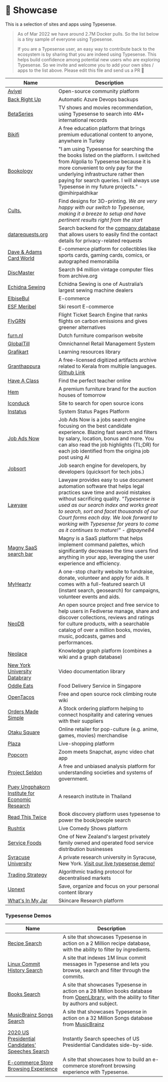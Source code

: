 # 🌟 Showcase

This is a selection of sites and apps using Typesense.

> As of Mar 2022 we have around 2.7M Docker pulls. So the list below is a tiny sample of everyone using Typesense.
> 
> If you are a Typesense user, an easy way to contribute back to the ecosystem is by sharing that you are indeed using Typesense. This helps build confidence among potential new users who are exploring Typesense.
> So we invite and welcome you to add your own sites / apps to the list above. Please edit this file and send us a PR 🙏 


| Name        | Description |
| ----------- | ----------- |
| [Aviyel](https://aviyel.com) | Open-source community platform |
| [Back Right Up](https://backrightup.com) | Automatic Azure Devops backups |
| [BetaSeries](https://www.betaseries.com/) | TV shows and movies recommendation, using Typesense to search into 4M+ international records |
| [Bikifi](https://bikifi.com/) | A free education platform that brings premium educational content to anyone, anywhere in Turkey |
| [Bookology](https://play.google.com/store/apps/details?id=com.imihirpaldhikar.bookology) | "I am using Typesense for searching the the books listed on the platform. I switched from Algolia to Typesense because it is more convenient to only pay for the underlying infrastructure rather then paying for search queries. I will always use Typesense in my future projects." - @imihirpaldhikar
| [Cults.](https://cults3d.com) | Find designs for 3D-printing. *We are very happy with our switch to Typesense, making it a breeze to setup and have pertinent results right from the start* |
| [datarequests.org](https://www.datarequests.org/) | Search backend for the [company database](https://www.datarequests.org/company) that allows users to easily find the contact details for privacy-related requests |
| [Dave & Adams Card World](https://www.dacardworld.com) | E-commerce platform for collectibles like sports cards, gaming cards, comics, or autographed memorabilia |
| [DiscMaster](http://discmaster.textfiles.com/search) | Search 94 million vintage computer files from archive.org |
| [Echidna Sewing](https://www.echidnasewing.com.au) | Echidna Sewing is one of Australia’s largest sewing machine dealers |
| [ElbiseBul](https://www.elbisebul.com/) | E-commerce |
| [ESF Meribel](https://www.esf-meribel.com/) | Ski resort E-commerce |
| [FlyGRN](https://flygrn.com) | Flight Ticket Search Engine that ranks flights on carbon emissions and gives greener alternatives |
| [furn.nl](https://furn.nl) | Dutch furniture comparison website |
| [GlobalTill](https://www.globaltill.com) | Omnichannel Retail Management System |
| [Grafikart](https://www.grafikart.fr/) | Learning resources library |
| [Granthappura](https://gpura.org/) | A free-licensed digitized artifacts archive related to Kerala from multiple languages. [Github Link](https://github.com/indic-archive/omeka-typesense-search) |
| [Have A Class](https://haveaclass.com/) | Find the perfect teacher online |
| [Hem](https://hem.com) | A premium furniture brand for the auction houses of tomorrow |
| [Iconduck](https://iconduck.com) | Site to search for open source icons |
| [Instatus](https://instatus.com) | System Status Pages Platform |
| [Job Ads Now](https://www.jobadsnow.com) | Job Ads Now is a jobs search engine focusing on the best candidate experience. Blazing fast search and filters by salary, location, bonus and more. You can also read the job highlights (TL;DR) for each job identified from the origina job post using AI | 
| [Jobsort](https://www.jobsort.com/) | Job search engine for developers, by developers (quicksort for tech jobs.) |
| [Lawyaw](https://lawyaw.com) | Lawyaw provides easy to use document automation software that helps legal practices save time and avoid mistakes without sacrificing quality. *"Typesense is used as our search index and works great to search, sort and facet thousands of our Court forms each day. We look forward to working with Typesense for years to come as it continues to mature!" - @tpayne84* | 
| [Magny SaaS search bar](https://magny.io) | Magny is a SaaS platform that helps implement command palettes, which significantly decreases the time users find anything in your app, leveraging the user experience and efficiency. |
| [MyHearty](https://myhearty.my) | A one-stop charity website to fundraise, donate, volunteer and apply for aids. It comes with a full-featured search UI (instant search, geosearch) for campaigns, volunteer events and aids. |
| [NeoDB](https://neodb.social/) | An open source project and free service to help users in Fediverse manage, share and discover collections, reviews and ratings for culture products, with a searchable catalog of over a million books, movies, music, podcasts, games and performances. |
| [Neolace](https://www.neolace.com) | Knowledge graph platform (combines a wiki and a graph database) |
| [New York University Databrary](https://nyu.databrary.org/) | Video documentation library |
| [Oddle Eats](https://eats.oddle.me) | Food Delivery Service in Singapore | 
| [OpenTacos](https://tacos.openbeta.io) | Free and open source rock climbing route wiki |
| [Orders Made Simple](https://ordersmadesimple.com) | A Stock ordering platform helping to connect hospitality and catering venues with their suppliers |
| [Otaku Square](https://www.otakusquare.com) | Online retailer for pop-culture (e.g. anime, games, movies) merchandise |
| [Plaza](https://www.useplaza.com) | Live-shopping platform |
| [Popcorn](https://onpopcorn.com) | Zoom meets Snapchat, async video chat app |
| [Project Seldon](https://projectseldon.org) | A free and unbiased analysis platform for understanding societies and systems of government. |
| [Puey Ungphakorn Institute for Economic Research](https://www.pier.or.th) | A research institute in Thailand |
| [Read This Twice](https://www.readthistwice.com/) | Book discovery platform uses typesense to power the book/people search |
| [Rushtix](https://rushtix.com) | Live Comedy Shows platform |
| [Service Foods](https://www.servicefoods.co.nz) | One of New Zealand's largest privately family owned and operated food service distribution businesses |
| [Syracuse University](https://syracuse.edu) | A private research university in Syracuse, New York. [Visit our live typesense demo!](https://typesense-demo.dev3.digitalservices.syr.edu) |
| [Trading Strategy](https://tradingstrategy.ai/blog/world-fastest-token-search) | Algorithmic trading protocol for decentralised markets |
| [Upnext](https://www.getupnext.com) | Save, organize and focus on your personal content library |
| [What's In My Jar](https://whatsinmyjar.com) | Skincare Research platform |

### Typesense Demos

| Name        | Description |
| ----------- | ----------- |
| [Recipe Search](https://recipe-search.typesense.org/) | A site that showcases Typesense in action on a 2 Million recipe database, with the ability to filter by ingredients.|
| [Linux Commit History Search](https://linux-commits-search.typesense.org/) | A site that indexes 1M linux commit messages in Typesense and lets you browse, search and filter through the commits.|
| [Books Search](https://books-search.typesense.org/) | A site that showcases Typesense in action on a 28 Million books database from [OpenLibrary](https://openlibrary.org/), with the ability to filter by authors and subject.  |
| [MusicBrainz Songs Search](https://songs-search.typesense.org/) | A site that showcases Typesense in action on a 32 Million Songs database from [MusicBrainz](https://musicbrainz.org/) |
| [2020 US Presidential Candidates' Speeches Search](https://biden-trump-speeches-search.typesense.org/) | Instantly Search speeches of US Presidential Candidates side-by-side. |
| [E-commerce Store Browsing Experience](https://ecommerce-store.typesense.org/) | A site that showcases how to build an e-commerce storefront browsing experience with Typesense. |

